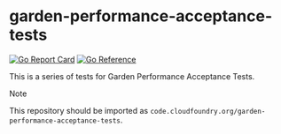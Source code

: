 # garden-performance-acceptance-tests

[![Go Report Card](https://goreportcard.com/badge/code.cloudfoundry.org/garden-performance-acceptance-tests)](https://goreportcard.com/report/code.cloudfoundry.org/gorouter)
[![Go Reference](https://pkg.go.dev/badge/code.cloudfoundry.org/garden-performance-acceptance-tests.svg)](https://pkg.go.dev/code.cloudfoundry.org/gorouter)

This is a series of tests for Garden Performance Acceptance Tests.

> [!NOTE]
>
> This repository should be imported as `code.cloudfoundry.org/garden-performance-acceptance-tests`.

